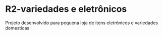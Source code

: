 # R2-variedades e eletrônicos
 Projeto desenvolvido para pequena loja de itens eletrônicos e variedades domesticas 
 
